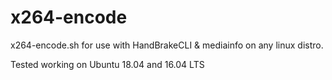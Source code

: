 # x264-encode
x264-encode.sh for use with HandBrakeCLI & mediainfo on any linux distro.

Tested working on Ubuntu 18.04 and 16.04 LTS
